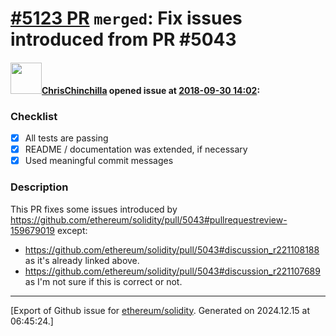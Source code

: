 # [\#5123 PR](https://github.com/ethereum/solidity/pull/5123) `merged`: Fix issues introduced from PR #5043

#### <img src="https://avatars.githubusercontent.com/u/42080?u=54f700afa4263a5f86d2036b7ae598c2a2b419c0&v=4" width="50">[ChrisChinchilla](https://github.com/ChrisChinchilla) opened issue at [2018-09-30 14:02](https://github.com/ethereum/solidity/pull/5123):

### Checklist
- [x] All tests are passing
- [x] README / documentation was extended, if necessary
- [x] Used meaningful commit messages

### Description

This PR fixes some issues introduced by https://github.com/ethereum/solidity/pull/5043#pullrequestreview-159679019 except:

- https://github.com/ethereum/solidity/pull/5043#discussion_r221108188 as it's already linked above.
- https://github.com/ethereum/solidity/pull/5043#discussion_r221107689 as I'm not sure if this is correct or not.




-------------------------------------------------------------------------------



[Export of Github issue for [ethereum/solidity](https://github.com/ethereum/solidity). Generated on 2024.12.15 at 06:45:24.]
